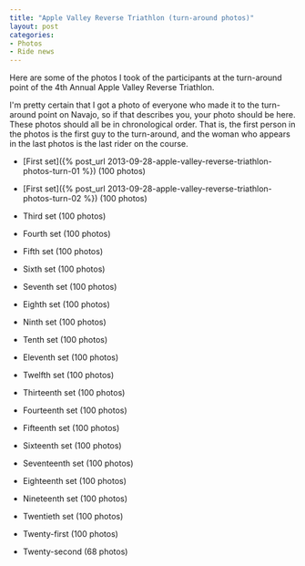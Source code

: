 ```yaml
---
title: "Apple Valley Reverse Triathlon (turn-around photos)"
layout: post
categories:
- Photos
- Ride news
---
```


Here are some of the photos I took of the participants at the turn-around point of the 4th Annual Apple Valley Reverse Triathlon.

I'm pretty certain that I got a photo of everyone who made it to the turn-around point on Navajo, so if that describes you, your photo should be here. These photos should all be in chronological order. That is, the first person in the photos is the first guy to the turn-around, and the woman who appears in the last photos is the last rider on the course.

- [First set]({% post_url 2013-09-28-apple-valley-reverse-triathlon-photos-turn-01 %}) (100 photos)

- [First set]({% post_url 2013-09-28-apple-valley-reverse-triathlon-photos-turn-02 %}) (100 photos)

- Third set (100 photos)

- Fourth set (100 photos)

- Fifth set (100 photos)

- Sixth set (100 photos)

- Seventh set (100 photos)

- Eighth set (100 photos)

- Ninth set (100 photos)

- Tenth set (100 photos)

- Eleventh set (100 photos)

- Twelfth set (100 photos)

- Thirteenth set (100 photos)

- Fourteenth set (100 photos)

- Fifteenth set (100 photos)

- Sixteenth set (100 photos)

- Seventeenth set (100 photos)

- Eighteenth set (100 photos)

- Nineteenth set (100 photos)

- Twentieth set (100 photos)

- Twenty-first (100 photos)

- Twenty-second (68 photos)
